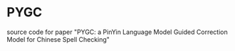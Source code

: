 # PYGC
source code for paper "PYGC: a PinYin Language Model Guided Correction Model for Chinese Spell Checking"
